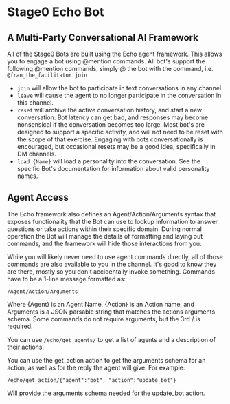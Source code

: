 # Stage0 Echo Bot
## A Multi-Party Conversational AI Framework

All of the Stage0 Bots are built using the Echo agent framework. This allows you to engage a bot using @mention commands. All bot's support the following @mention commands, simply @ the bot with the command, i.e. ``@fran_the_facilitator join``
- ``join`` will allow the bot to participate in text conversations in any channel. 
- ``leave`` will cause the agent to no longer participate in the conversation in this channel.
- ``reset`` will archive the active conversation history, and start a new conversation. Bot latency can get bad, and responses may become nonsensical if the conversation becomes too large. Most bot's are designed to support a specific activity, and will not need to be reset with the scope of that exercise. Engaging with bots conversationally is encouraged, but occasional resets may be a good idea, specifically in DM channels. 
- ``load {Name}`` will load a personality into the conversation. See the specific Bot's documentation for information about valid personality names.

## Agent Access
The Echo framework also defines an Agent/Action/Arguments syntax that exposes functionality that the Bot can use to lookup information to answer questions or take actions within their specific domain. During normal operation the Bot will manage the details of formatting and laying out commands, and the framework will hide those interactions from you. 

While you will likely never need to use agent commands directly, all of those commands are also available to you in the channel. It's good to know they are there, mostly so you don't accidentally invoke something. Commands have to be a 1-line message formatted as:
```
/Agent/Action/Arguments 
```
Where {Agent} is an Agent Name, {Action} is an Action name, and Arguments is a JSON parsable string that matches the actions arguments schema. Some commands do not require arguments, but the 3rd / is required.

You can use ``/echo/get_agents/`` to get a list of agents and a description of their actions. 

You can use the get_action action to get the arguments schema for an action, as well as for the reply the agent will give. For example:
```
/echo/get_action/{"agent":"bot", "action":"update_bot"}
```
Will provide the arguments schema needed for the update_bot action.
